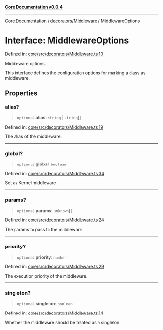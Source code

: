 [**Core Documentation v0.0.4**](../../../README.md)

***

[Core Documentation](../../../modules.md) / [decorators/Middleware](../README.md) / MiddlewareOptions

# Interface: MiddlewareOptions

Defined in: [core/src/decorators/Middleware.ts:10](https://github.com/stonemjs/core/blob/2adc2da4c7e3b5a9f593c198ba7e8ad639651777/src/decorators/Middleware.ts#L10)

Middleware options.

This interface defines the configuration options for marking a class as middleware.

## Properties

### alias?

> `optional` **alias**: `string` \| `string`[]

Defined in: [core/src/decorators/Middleware.ts:19](https://github.com/stonemjs/core/blob/2adc2da4c7e3b5a9f593c198ba7e8ad639651777/src/decorators/Middleware.ts#L19)

The alias of the middleware.

***

### global?

> `optional` **global**: `boolean`

Defined in: [core/src/decorators/Middleware.ts:34](https://github.com/stonemjs/core/blob/2adc2da4c7e3b5a9f593c198ba7e8ad639651777/src/decorators/Middleware.ts#L34)

Set as Kernel middleware

***

### params?

> `optional` **params**: `unknown`[]

Defined in: [core/src/decorators/Middleware.ts:24](https://github.com/stonemjs/core/blob/2adc2da4c7e3b5a9f593c198ba7e8ad639651777/src/decorators/Middleware.ts#L24)

The params to pass to the middleware.

***

### priority?

> `optional` **priority**: `number`

Defined in: [core/src/decorators/Middleware.ts:29](https://github.com/stonemjs/core/blob/2adc2da4c7e3b5a9f593c198ba7e8ad639651777/src/decorators/Middleware.ts#L29)

The execution priority of the middleware.

***

### singleton?

> `optional` **singleton**: `boolean`

Defined in: [core/src/decorators/Middleware.ts:14](https://github.com/stonemjs/core/blob/2adc2da4c7e3b5a9f593c198ba7e8ad639651777/src/decorators/Middleware.ts#L14)

Whether the middleware should be treated as a singleton.
